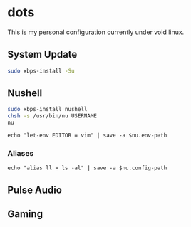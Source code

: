 # dots

This is my personal configuration currently under void linux. 

## System Update

```sh
sudo xbps-install -Su
```

## Nushell

```bash
sudo xbps-install nushell
chsh -s /usr/bin/nu USERNAME
nu
```

```nushell
echo "let-env EDITOR = vim" | save -a $nu.env-path
```


### Aliases

```nushell
echo "alias ll = ls -al" | save -a $nu.config-path
```

## Pulse Audio

## Gaming

